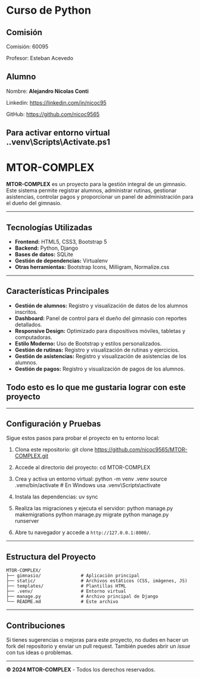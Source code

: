 # Curso de Python

## Comisión
Comisión: 60095

Profesor: Esteban Acevedo


## Alumno

Nombre: **Alejandro Nicolas Conti**

Linkedin: https://linkedin.com/in/nicoc95

GitHub: https://github.com/nicoc9565

## Para activar entorno virtual .\.venv\Scripts\Activate.ps1


# MTOR-COMPLEX

**MTOR-COMPLEX** es un proyecto para la gestión integral de un gimnasio. Este sistema permite registrar alumnos, administrar rutinas, gestionar asistencias, controlar pagos y proporcionar un panel de administración para el dueño del gimnasio.

---

## Tecnologías Utilizadas

- **Frontend:** HTML5, CSS3, Bootstrap 5
- **Backend:** Python, Django
- **Bases de datos:** SQLite
- **Gestión de dependencias:** Virtualenv
- **Otras herramientas:** Bootstrap Icons, Milligram, Normalize.css

---

## Características Principales

- **Gestión de alumnos:** Registro y visualización de datos de los alumnos inscritos.
- **Dashboard:** Panel de control para el dueño del gimnasio con reportes detallados.
- **Responsive Design:** Optimizado para dispositivos móviles, tabletas y computadoras.
- **Estilo Moderno:** Uso de Bootstrap y estilos personalizados.
- **Gestión de rutinas:** Registro y visualización de rutinas y ejercicios.
- **Gestión de asistencias:** Registro y visualización de asistencias de los alumnos.
- **Gestión de pagos:** Registro y visualización de pagos de los alumnos.
## Todo esto es lo que me gustaria lograr con este proyecto

---

## Configuración y Pruebas

Sigue estos pasos para probar el proyecto en tu entorno local:

1. Clona este repositorio:
   git clone https://github.com/nicoc9565/MTOR-COMPLEX.git

2. Accede al directorio del proyecto:
   cd MTOR-COMPLEX

3. Crea y activa un entorno virtual:
   python -m venv .venv
   source .venv/bin/activate   # En Windows usa .venv\Scripts\activate

4. Instala las dependencias:
    uv sync

5. Realiza las migraciones y ejecuta el servidor:
   python manage.py makemigrations
   python manage.py migrate
   python manage.py runserver

6. Abre tu navegador y accede a `http://127.0.0.1:8000/`.

---

## Estructura del Proyecto

```
MTOR-COMPLEX/
├── gimnasio/               # Aplicación principal
├── static/                 # Archivos estáticos (CSS, imágenes, JS)
├── templates/              # Plantillas HTML
├── .venv/                  # Entorno virtual
├── manage.py               # Archivo principal de Django
└── README.md               # Este archivo
```

---

## Contribuciones

Si tienes sugerencias o mejoras para este proyecto, no dudes en hacer un fork del repositorio y enviar un pull request. También puedes abrir un *issue* con tus ideas o problemas.

---

**© 2024 MTOR-COMPLEX** - Todos los derechos reservados.
